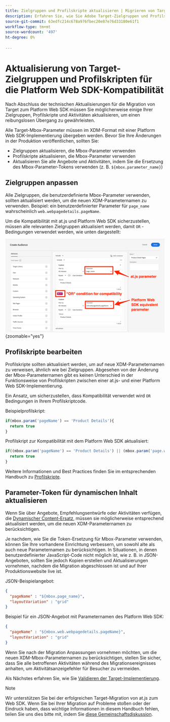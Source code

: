 ```yaml
---
title: Zielgruppen und Profilskripte aktualisieren | Migrieren von Target von at.js 2.x zum Web SDK
description: Erfahren Sie, wie Sie Adobe Target-Zielgruppen und Profilskripte aktualisieren können, um die Kompatibilität mit dem Experience Platform Web SDK zu gewährleisten.
source-git-commit: 63edfc214c678a976fbec20e87e76d33180e61f1
workflow-type: tm+mt
source-wordcount: '497'
ht-degree: 0%

---
```


# Aktualisierung von Target-Zielgruppen und Profilskripten für die Platform Web SDK-Kompatibilität

Nach Abschluss der technischen Aktualisierungen für die Migration von Target zum Platform Web SDK müssen Sie möglicherweise einige Ihrer Zielgruppen, Profilskripte und Aktivitäten aktualisieren, um einen reibungslosen Übergang zu gewährleisten.

Alle Target-Mbox-Parameter müssen im XDM-Format mit einer Platform Web SDK-Implementierung übergeben werden. Bevor Sie Ihre Änderungen in der Produktion veröffentlichen, sollten Sie:

* Zielgruppen aktualisieren, die Mbox-Parameter verwenden
* Profilskripte aktualisieren, die Mbox-Parameter verwenden
* Aktualisieren Sie alle Angebote und Aktivitäten, indem Sie die Ersetzung des Mbox-Parameter-Tokens verwenden (z. B. `${mbox.parameter_name}`)

## Zielgruppen anpassen

Alle Zielgruppen, die benutzerdefinierte Mbox-Parameter verwenden, sollten aktualisiert werden, um die neuen XDM-Parameternamen zu verwenden. Beispiel: ein benutzerdefinierter Parameter für `page_name` wahrscheinlich `web.webpagedetails.pageName`.

Um die Kompatibilität mit at.js und Platform Web SDK sicherzustellen, müssen alle relevanten Zielgruppen aktualisiert werden, damit `OR` -Bedingungen verwendet werden, wie unten dargestellt:

![Anzeigen der Aktualisierung einer Target-Zielgruppe für die Platform Web SDK-Kompatibilität](assets/target-audience-update.png){zoomable=&quot;yes&quot;}

## Profilskripte bearbeiten

Profilskripte sollten aktualisiert werden, um auf neue XDM-Parameternamen zu verweisen, ähnlich wie bei Zielgruppen. Abgesehen von der Änderung der Mbox-Parameternamen gibt es keinen Unterschied in der Funktionsweise von Profilskripten zwischen einer at.js- und einer Platform Web SDK-Implementierung.

Ein Ansatz, um sicherzustellen, dass Kompatibilität verwendet wird `OR` Bedingungen in Ihrem Profilskriptcode.

Beispielprofilskript:

```Javascript
if(mbox.param('pageName') == 'Product Details'){
  return true
}
```

Profilskript zur Kompatibilität mit dem Platform Web SDK aktualisiert:

```Javascript
if((mbox.param('pageName') == 'Product Details') || (mbox.param('page.webpagedetails.pageName') =='Product Details')){
  return true
}
```

Weitere Informationen und Best Practices finden Sie im entsprechenden Handbuch zu [Profilskripte](https://experienceleague.adobe.com/docs/target/using/audiences/visitor-profiles/profile-parameters.html).

## Parameter-Token für dynamischen Inhalt aktualisieren

Wenn Sie über Angebote, Empfehlungsentwürfe oder Aktivitäten verfügen, die [Dynamischer Content-Ersatz](https://experienceleague.adobe.com/docs/target/using/experiences/offers/passing-profile-attributes-to-the-html-offer.html), müssen sie möglicherweise entsprechend aktualisiert werden, um die neuen XDM-Parameternamen zu berücksichtigen.

Je nachdem, wie Sie die Token-Ersetzung für Mbox-Parameter verwenden, können Sie Ihre vorhandene Einrichtung verbessern, um sowohl alte als auch neue Parameternamen zu berücksichtigen. In Situationen, in denen benutzerdefinierter JavaScript-Code nicht möglich ist, wie z. B. in JSON-Angeboten, sollten Sie jedoch Kopien erstellen und Aktualisierungen vornehmen, nachdem die Migration abgeschlossen ist und auf Ihrer Produktionswebsite live ist.

JSON-Beispielangebot:

```JSON
{
  "pageName" : "${mbox.page_name}",
  "layoutVariation" : "grid"
}
```

Beispiel für ein JSON-Angebot mit Parameternamen des Platform Web SDK:

```JSON
{
  "pageName" : "${mbox.web.webpagedetails.pageName}",
  "layoutVariation" : "grid"
}
```

Wenn Sie nach der Migration Anpassungen vornehmen möchten, um die neuen XDM-Mbox-Parameternamen zu berücksichtigen, stellen Sie sicher, dass Sie alle betroffenen Aktivitäten während des Migrationsereignisses anhalten, um Aktivitätsanzeigefehler für Besucher zu vermeiden.

Als Nächstes erfahren Sie, wie Sie [Validieren der Target-Implementierung](validate.md).

>[!NOTE]
>
>Wir unterstützen Sie bei der erfolgreichen Target-Migration von at.js zum Web SDK. Wenn Sie bei Ihrer Migration auf Probleme stoßen oder der Eindruck haben, dass wichtige Informationen in diesem Handbuch fehlen, teilen Sie uns dies bitte mit, indem Sie [diese Gemeinschaftsdiskussion](https://experienceleaguecommunities.adobe.com/t5/adobe-experience-platform-launch/tutorial-discussion-implement-adobe-experience-cloud-with-web/td-p/444996).